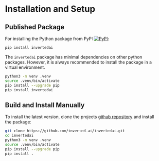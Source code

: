# Installation and Setup

[pypi-badge]: https://badge.fury.io/py/invertedai.svg
[pypi-link]: https://pypi.org/project/invertedai/

## Published Package
For installing the Python package from PyPI [![PyPI][pypi-badge]][pypi-link]:

```bash
pip install invertedai
```

The `invertedai` package has minimal dependencies on other python packages. However, it is always recommended to install the package in a virtual environment. 

```bash
python3 -m venv .venv
source .venv/bin/activate
pip install --upgrade pip
pip install invertedai
```


## Build and Install Manually
To install the latest version, clone the projects [github repository](https://github.com/inverted-ai/invertedai.git)
and install the package:
```bash
git clone https://github.com/inverted-ai/invertedai.git
cd invertedai
python3 -m venv .venv
source .venv/bin/activate
pip install --upgrade pip
pip install .
```
